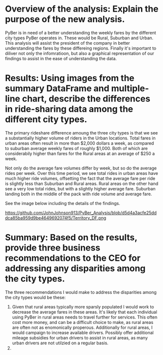 #  Overview of the analysis: Explain the purpose of the new analysis.

PyBer is in need of a better understanding the weekly fares by the different city types PyBer operates in.  These would be Rural, Suburban and Urban.  This analysis will assist the president of the company in better understanding the fares by these differeing regions.   Finally it's important to diliver not only the infomratioon, but also a graphical representation of our findings to assist in the ease of understanding the data.

#  Results: Using images from the summary DataFrame and multiple-line chart, describe the differences in ride-sharing data among the different city types.

The primary rideshare difference amoung the three city types is that we see a substantially higher volume of riders in the Urban locations.  Total fares in urban areas often result in more than $2,000 dollars a week, as compared to suburban average weekly fares of roughly $1,000.  Both of which are considerabily higher than fares for the Rural areas at an average of $250 a week.

Not only do the average fare volumes differ by week, but so do the average rides per week.  Over this time period, we see total rides in urban areas have much higher ride volumes, offsetting the fact that the average fare per ride is slightly less than Suburban and Rural areas.  Rural areas on the other hand see a very low total rides, but with a slightly higher average fare.  Suburban landing both in the middle of the pack with ride volume and average fare.

See the image below including the details of the findings.

https://github.com/JohnJohnson913/PyBer_Analysis/blob/d5d4a3acfe25dddca85ba959d9be4649692074f5/Territory_DF.png


#  Summary: Based on the results, provide three business recommendations to the CEO for addressing any disparities among the city types.

The three recommendations I would make to address the disparities among the city types would be these:

  1.  Given that rural areas typically more sparsly populated I would work to decrease the average fares in these areas.  It's likely that each individual using PyBer in rural areas needs to travel further for services.  This often cost more money, and can be a difficult choice to make, as rural areas are often not as enomonically properous.  Additionally for rural areas, I would campaign to increase available drivers.  Possibly offer additional mileage subsidies for urban drivers to assist in rural areas, as many urban drivers are not utilzied on a regular basis.
  2.  
